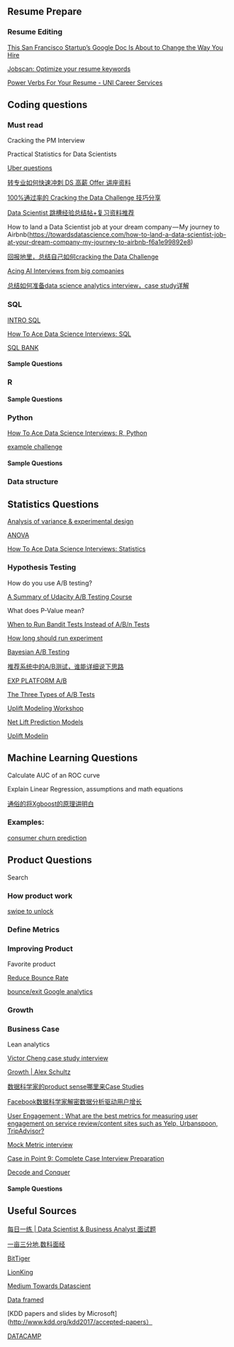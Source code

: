 ## Resume Prepare
### Resume Editing
[This San Francisco Startup’s Google Doc Is About to Change the Way You Hire](https://gusto.com/framework/business-secrets/highrise-role-doc/)

[Jobscan: Optimize your resume keywords](https://www.jobscan.co/)

[Power Verbs For Your Resume - UNI Career Services](https://careerservices.uni.edu/sites/default/files/docs/resume_verbs.pdf)


## Coding questions

### Must read

Cracking the PM Interview

Practical Statistics for Data Scientists

[Uber questions](https://blog.inferentialist.com/2015/10/03/uber-challenge.html)

[转专业如何快速冲刺 DS 高薪 Offer 讲座资料](http://blog.bittiger.io/post233/)

[100%通过率的 Cracking the Data Challenge 技巧分享](https://mp.weixin.qq.com/s/AS-DnZ1m-DBz217sKyZPWA)

[Data Scientist 跳槽经验总结帖+复习资料推荐](http://forums.huaren.us/showtopic.aspx?topicid=2244179&forumpage=1)

How to land a Data Scientist job at your dream company — My journey to Airbnb(https://towardsdatascience.com/how-to-land-a-data-scientist-job-at-your-dream-company-my-journey-to-airbnb-f6a1e99892e8)

[回报地里，总结自己如何cracking the Data Challenge](http://www.1point3acres.com/bbs/forum.php?mod=viewthread&tid=326201&extra=page%3D1%26filter%3Dsortid%26sortid%3D311%26searchoption%5B3046%5D%5Bvalue%5D%3D2%26searchoption%5B3046%5D%5Btype%5D%3Dradio%26sortid%3D311)

[Acing AI Interviews from big companies](https://medium.com/acing-ai/acing-ai-interviews/home)

[总结如何准备data science analytics interview，case study详解](http://www.1point3acres.com/bbs/thread-330947-1-1.html)

### SQL

[INTRO SQL](https://community.modeanalytics.com/sql/tutorial/introduction-to-sql/)

[How To Ace Data Science Interviews: SQL](https://towardsdatascience.com/how-to-ace-data-science-interviews-sql-b71de212e433)

[SQL BANK](https://gist.github.com/JenZhao/465bf27d4c49c04ec74872d1ae90361f)


#### Sample Questions

### R

#### Sample Questions
### Python

[How To Ace Data Science Interviews: R, Python](https://towardsdatascience.com/how-to-ace-data-science-interviews-r-python-3a49982000de)

[example challenge](https://github.com/benbenliu/data-science-challenges/tree/master/data_and_notebooks/take_home_challenges)

#### Sample Questions

### Data structure

## Statistics Questions

[Analysis of variance & experimental design](https://onlinecourses.science.psu.edu/stat502/node/138/)

[ANOVA](https://onlinecourses.science.psu.edu/stat501/node/266/)

[How To Ace Data Science Interviews: Statistics](https://towardsdatascience.com/how-to-ace-data-science-interviews-statistics-f3d363ad47b)


### Hypothesis Testing

How do you use A/B testing?

[A Summary of Udacity A/B Testing Course](https://towardsdatascience.com/a-summary-of-udacity-a-b-testing-course-9ecc32dedbb1)

What does P-Value mean?

[When to Run Bandit Tests Instead of A/B/n Tests](https://conversionxl.com/blog/bandit-tests/)


[How long should run experiment](https://medium.com/airbnb-engineering/experiments-at-airbnb-e2db3abf39e7)


[Bayesian A/B Testing](https://www.countbayesie.com/blog/2015/4/25/bayesian-ab-testing)


[推荐系统中的A/B测试，谁能详细说下思路](https://www.zhihu.com/question/20458233)


[EXP PLATFORM A/B](https://exp-platform.com/2017abtestingtutorial/)


[The Three Types of A/B Tests](https://towardsdatascience.com/the-three-types-of-a-b-tests-ac544a5783f8)



[Uplift Modeling Workshop](https://www.slideshare.net/odsc/victor-lomachinelearningpresentation)

[Net Lift Prediction Models](https://www.youtube.com/watch?v=JN3WE8IZNVY)

[Uplift Modelin](https://www.predictiveanalyticsworld.com/patimes/uplift-modeling-making-predictive-models-actionable/8578/)

## Machine Learning Questions

Calculate AUC of an ROC curve



Explain Linear Regression, assumptions and math equations


[通俗的将Xgboost的原理讲明白](https://blog.csdn.net/meyh0x5vdtk48p2/article/details/79674983)

### Examples:


[consumer churn prediction](http://blog.yhat.com/posts/predicting-customer-churn-with-sklearn.html)

## Product Questions
Search 
### How product work

[swipe to unlock](https://www.amazon.com/Swipe-Unlock-Technology-Business-Strategy-ebook/dp/B0756MTX6K)

### Define Metrics
### Improving Product
Favorite product

[Reduce Bounce Rate](https://searchenginewatch.com/sew/how-to/2237250/reduce-bounce-rate-20-things-to-consider)

[bounce/exit Google analytics](https://megalytic.com/blog/identifying-drop-off-points-on-your-website-with-google-analytics)


### Growth

### Business Case

Lean analytics

[Victor Cheng case study interview](http://www.ximalaya.com/5269453/album/6414597?feed=reset)

[Growth | Alex Schultz](https://www.youtube.com/watch?v=8qwV-sAHsG8)

[数据科学家的product sense哪里来Case Studies](http://www.1point3acres.com/bbs/thread-111681-1-1.html)

[Facebook数据科学家解密数据分析驱动用户增长](https://36kr.com/p/5049712.html)

[User Engagement : What are the best metrics for measuring user engagement on service review/content sites such as Yelp, Urbanspoon, TripAdvisor?](https://www.quora.com/User-Engagement-What-are-the-best-metrics-for-measuring-user-engagement-on-service-review-content-sites-such-as-Yelp-Urbanspoon-TripAdvisor)

[Mock Metric interview](https://medium.com/@stellarpeers)

[Case in Point 9: Complete Case Interview Preparation](https://www.amazon.com/Case-Point-Complete-Interview-Preparation/dp/0986370711/ref=sr_1_2?ie=UTF8&qid=1530848065&sr=8-2&keywords=case+in+point)

[Decode and Conquer](https://www.amazon.com/Decode-Conquer-Answers-Management-Interviews/dp/0615930417/ref=sr_1_1?s=books&ie=UTF8&qid=1530848101&sr=1-1&keywords=decode+and+conquer)




#### Sample Questions

## Useful Sources
[每日一练 | Data Scientist & Business Analyst 面试题](http://www.1point3acres.com/bbs/thread-111681-1-1.html)

[一亩三分地,数科面经](http://www.1point3acres.com/bbs/forum-259-1.html)

[BitTiger](http://blog.bittiger.io/)

[LionKing](http://www.dscademy.com/)

[Medium Towards Datascient](https://medium.com/towards-data-science/data-science/home)

[Data framed](https://www.datacamp.com/community/podcast)


[KDD papers and slides by Microsoft](http://www.kdd.org/kdd2017/accepted-papers）


[DATACAMP](https://www.datacamp.com/)


